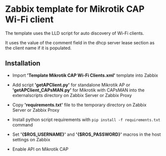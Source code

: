 # Zabbix template for Mikrotik CAP Wi-Fi client

The template uses the LLD script for auto discovery of Wi-Fi clients.

It uses the value of the comment field in the dhcp server lease section as the client name if it is populated.



## Installation

- Import **'Template Mikrotik CAP Wi-Fi Clients.xml'** template into Zabbix

- Add script **'getAPClient.py'** for standalone Mikrotik AP or **'getAPClient_CAPsMAN.py'** for Mikrotik with CAPsMAN into the externalscripts directory on Zabbix Server or Zabbix Proxy

- Copy **'requirements.txt'** file to the temporary directory on Zabbix Server or Zabbix Proxy

- Install python script requirements with `pip install -f requirements.txt` command

- Set **'{$ROS_USERNAME}'** and **'{$ROS_PASSWORD}'** macros in the host settings on Zabbix

- Enable API on Mikrotik CAP

